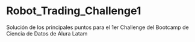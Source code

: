 # Robot_Trading_Challenge1
Solución de los principales puntos para el 1er Challenge del Bootcamp de Ciencia de Datos de Alura Latam
